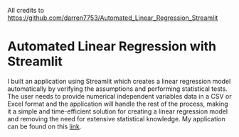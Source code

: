 
All credits to   https://github.com/darren7753/Automated_Linear_Regression_Streamlit

# Automated Linear Regression with Streamlit

I built an application using Streamlit which creates a linear regression model automatically by verifying the assumptions and performing statistical tests. The user needs to provide numerical independent variables data in a CSV or Excel format and the application will handle the rest of the process, making it a simple and time-efficient solution for creating a linear regression model and removing the need for extensive statistical knowledge. My application can be found on this [link](https://darren7753-automated-linear-regression-streamlit-app-i2szem.streamlit.app/).
